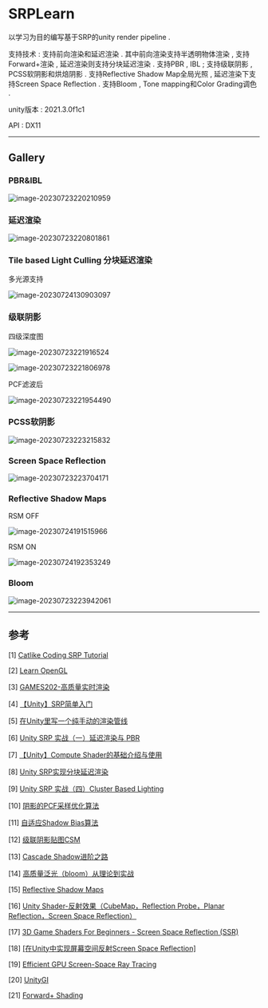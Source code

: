 # SRPLearn

以学习为目的编写基于SRP的unity render pipeline . 

支持技术 : 支持前向渲染和延迟渲染 . 其中前向渲染支持半透明物体渲染 , 支持Forward+渲染 , 延迟渲染则支持分块延迟渲染 . 支持PBR , IBL ; 支持级联阴影 , PCSS软阴影和烘焙阴影 . 支持Reflective Shadow Map全局光照 , 延迟渲染下支持Screen Space Reflection . 支持Bloom , Tone mapping和Color Grading调色 . 

unity版本 : 2021.3.0f1c1 

API : DX11

---

## Gallery

### PBR&IBL

![image-20230723220210959](README.assets/image-20230723220210959.png)

### 延迟渲染

![image-20230723220801861](README.assets/image-20230723220801861.png)

### Tile based Light Culling	分块延迟渲染

多光源支持

![image-20230724130903097](README.assets/image-20230724130903097.png)

### 级联阴影

四级深度图

![image-20230723221916524](README.assets/image-20230723221916524.png)

![image-20230723221806978](README.assets/image-20230723221806978.png)

PCF滤波后

![image-20230723221954490](README.assets/image-20230723221954490.png)

### PCSS软阴影

![image-20230723223215832](README.assets/image-20230723223215832.png)

### Screen Space Reflection

![image-20230723223704171](README.assets/image-20230723223704171.png)

### Reflective Shadow Maps

RSM OFF

![image-20230724191515966](README.assets/image-20230724191515966.png)

RSM ON

![image-20230724192353249](README.assets/image-20230724192353249.png)



### Bloom

![image-20230723223942061](README.assets/image-20230723223942061.png)

-----

## 参考

[1] [Catlike Coding SRP Tutorial](https://catlikecoding.com/unity/tutorials/custom-srp/)

[2] [Learn OpenGL](https://learnopengl-cn.github.io/)

[3] [GAMES202-高质量实时渲染](https://www.bilibili.com/video/BV1YK4y1T7yY/?spm_id_from=333.999.0.0&vd_source=774185395c65ff16d834c1d970a284f1)

[4] [【Unity】SRP简单入门](https://zhuanlan.zhihu.com/p/378828898)

[5] [在Unity里写一个纯手动的渲染管线](https://zhuanlan.zhihu.com/p/43588045)

[6] [Unity SRP 实战（一）延迟渲染与 PBR](https://zhuanlan.zhihu.com/p/458890891)

[7] [【Unity】Compute Shader的基础介绍与使用](https://zhuanlan.zhihu.com/p/368307575)

[8] [Unity SRP实现分块延迟渲染](https://zhuanlan.zhihu.com/p/401602488)

[9] [Unity SRP 实战（四）Cluster Based Lighting](https://zhuanlan.zhihu.com/p/464099000)

[10] [阴影的PCF采样优化算法](https://zhuanlan.zhihu.com/p/369761748)

[11] [自适应Shadow Bias算法](https://zhuanlan.zhihu.com/p/370951892)

[12] [级联阴影贴图CSM](https://zhuanlan.zhihu.com/p/368074616)

[13] [Cascade Shadow进阶之路](https://zhuanlan.zhihu.com/p/379042993)

[14] [高质量泛光（bloom）从理论到实战](https://zhuanlan.zhihu.com/p/525500877)

[15] [Reflective Shadow Maps](https://ericpolman.com/2016/03/17/reflective-shadow-maps/)

[16] [Unity Shader-反射效果（CubeMap，Reflection Probe，Planar Reflection，Screen Space Reflection）](https://blog.csdn.net/puppet_master/article/details/80808486)

[17] [3D Game Shaders For Beginners - Screen Space Reflection (SSR)](https://lettier.github.io/3d-game-shaders-for-beginners/screen-space-reflection.html)

[18] [[在Unity中实现屏幕空间反射Screen Space Reflection]](https://www.cnblogs.com/yangrouchuan/p/7574405.html)

[19] [Efficient GPU Screen-Space Ray Tracing](http://jcgt.org/published/0003/04/04/paper.pdf)

[20] [UnityGI](https://blog.csdn.net/Jaihk662/article/details/115445702?spm=1001.2101.3001.6650.7&utm_medium=distribute.pc_relevant.none-task-blog-2~default~BlogCommendFromBaidu~Rate-7-115445702-blog-118053393.235%5Ev38%5Epc_relevant_anti_vip_base&depth_1-utm_source=distribute.pc_relevant.none-task-blog-2~default~BlogCommendFromBaidu~Rate-7-115445702-blog-118053393.235%5Ev38%5Epc_relevant_anti_vip_base&utm_relevant_index=12)

[21] [Forward+ Shading](https://zhuanlan.zhihu.com/p/85615283)
